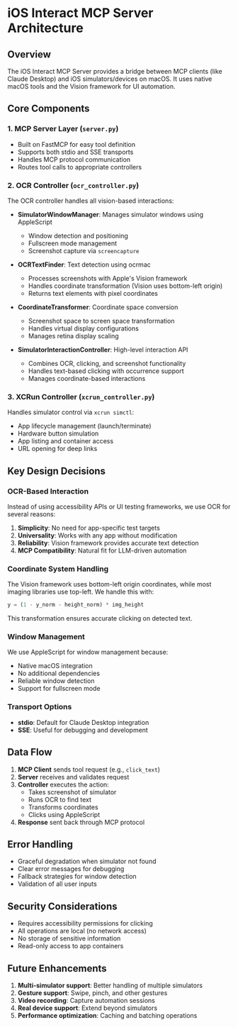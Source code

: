 # iOS Interact MCP Server Architecture

## Overview

The iOS Interact MCP Server provides a bridge between MCP clients (like Claude Desktop) and iOS simulators/devices on macOS. It uses native macOS tools and the Vision framework for UI automation.

## Core Components

### 1. MCP Server Layer (`server.py`)

- Built on FastMCP for easy tool definition
- Supports both stdio and SSE transports
- Handles MCP protocol communication
- Routes tool calls to appropriate controllers

### 2. OCR Controller (`ocr_controller.py`)

The OCR controller handles all vision-based interactions:

- **SimulatorWindowManager**: Manages simulator windows using AppleScript
  - Window detection and positioning
  - Fullscreen mode management
  - Screenshot capture via `screencapture`

- **OCRTextFinder**: Text detection using ocrmac
  - Processes screenshots with Apple's Vision framework
  - Handles coordinate transformation (Vision uses bottom-left origin)
  - Returns text elements with pixel coordinates

- **CoordinateTransformer**: Coordinate space conversion
  - Screenshot space to screen space transformation
  - Handles virtual display configurations
  - Manages retina display scaling

- **SimulatorInteractionController**: High-level interaction API
  - Combines OCR, clicking, and screenshot functionality
  - Handles text-based clicking with occurrence support
  - Manages coordinate-based interactions

### 3. XCRun Controller (`xcrun_controller.py`)

Handles simulator control via `xcrun simctl`:

- App lifecycle management (launch/terminate)
- Hardware button simulation
- App listing and container access
- URL opening for deep links

## Key Design Decisions

### OCR-Based Interaction

Instead of using accessibility APIs or UI testing frameworks, we use OCR for several reasons:

1. **Simplicity**: No need for app-specific test targets
2. **Universality**: Works with any app without modification
3. **Reliability**: Vision framework provides accurate text detection
4. **MCP Compatibility**: Natural fit for LLM-driven automation

### Coordinate System Handling

The Vision framework uses bottom-left origin coordinates, while most imaging libraries use top-left. We handle this with:

```python
y = (1 - y_norm - height_norm) * img_height
```

This transformation ensures accurate clicking on detected text.

### Window Management

We use AppleScript for window management because:
- Native macOS integration
- No additional dependencies
- Reliable window detection
- Support for fullscreen mode

### Transport Options

- **stdio**: Default for Claude Desktop integration
- **SSE**: Useful for debugging and development

## Data Flow

1. **MCP Client** sends tool request (e.g., `click_text`)
2. **Server** receives and validates request
3. **Controller** executes the action:
   - Takes screenshot of simulator
   - Runs OCR to find text
   - Transforms coordinates
   - Clicks using AppleScript
4. **Response** sent back through MCP protocol

## Error Handling

- Graceful degradation when simulator not found
- Clear error messages for debugging
- Fallback strategies for window detection
- Validation of all user inputs

## Security Considerations

- Requires accessibility permissions for clicking
- All operations are local (no network access)
- No storage of sensitive information
- Read-only access to app containers

## Future Enhancements

1. **Multi-simulator support**: Better handling of multiple simulators
2. **Gesture support**: Swipe, pinch, and other gestures
3. **Video recording**: Capture automation sessions
4. **Real device support**: Extend beyond simulators
5. **Performance optimization**: Caching and batching operations
